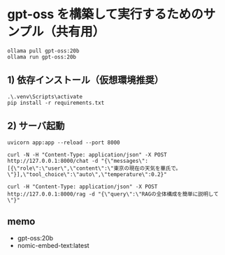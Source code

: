 # gpt-oss を構築して実行するためのサンプル（共有用）

```
ollama pull gpt-oss:20b
ollama run gpt-oss:20b
```

## 1) 依存インストール（仮想環境推奨）
```
.\.venv\Scripts\activate
pip install -r requirements.txt
```

## 2) サーバ起動
```
uvicorn app:app --reload --port 8000
```

```
curl -N -H "Content-Type: application/json" -X POST http://127.0.0.1:8000/chat -d "{\"messages\":[{\"role\":\"user\",\"content\":\"東京の現在の天気を華氏で。\"}],\"tool_choice\":\"auto\",\"temperature\":0.2}"

```

```
curl -H "Content-Type: application/json" -X POST http://127.0.0.1:8000/rag -d "{\"query\":\"RAGの全体構成を簡単に説明して\"}"

```

## memo

- gpt-oss:20b
- nomic-embed-text:latest

